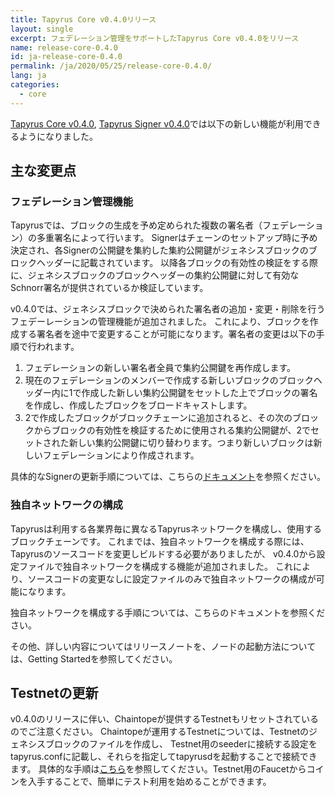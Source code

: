 ```yaml
---
title: Tapyrus Core v0.4.0リリース
layout: single
excerpt: フェデレーション管理をサポートしたTapyrus Core v0.4.0をリリース
name: release-core-0.4.0
id: ja-release-core-0.4.0
permalink: /ja/2020/05/25/release-core-0.4.0/
lang: ja
categories:
  - core
---
```

[Tapyrus Core v0.4.0][core4], [Tapyrus Signer v0.4.0][signer4]では以下の新しい機能が利用できるようになりました。

## 主な変更点

### フェデレーション管理機能

Tapyrusでは、ブロックの生成を予め定められた複数の署名者（フェデレーション）の多重署名によって行います。
Signerはチェーンのセットアップ時に予め決定され、各Signerの公開鍵を集約した集約公開鍵がジェネシスブロックのブロックヘッダーに記載されています。
以降各ブロックの有効性の検証をする際に、ジェネシスブロックのブロックヘッダーの集約公開鍵に対して有効なSchnorr署名が提供されているか検証しています。

v0.4.0では、ジェネシスブロックで決められた署名者の追加・変更・削除を行うフェデーレーションの管理機能が追加されました。
これにより、ブロックを作成する署名者を途中で変更することが可能になります。署名者の変更は以下の手順で行われます。

1. フェデレーションの新しい署名者全員で集約公開鍵を再作成します。
2. 現在のフェデレーションのメンバーで作成する新しいブロックのブロックヘッダー内に1で作成した新しい集約公開鍵をセットした上でブロックの署名を作成し、作成したブロックをブロードキャストします。
3. 2で作成したブロックがブロックチェーンに追加されると、その次のブロックからブロックの有効性を検証するために使用される集約公開鍵が、2でセットされた新しい集約公開鍵に切り替わります。つまり新しいブロックは新しいフェデレーションにより作成されます。

具体的なSignerの更新手順については、こちらの[ドキュメント][signer-update]を参照ください。

### 独自ネットワークの構成

Tapyrusは利用する各業界毎に異なるTapyrusネットワークを構成し、使用するブロックチェーンです。
これまでは、独自ネットワークを構成する際には、Tapyrusのソースコードを変更しビルドする必要がありましたが、
v0.4.0から設定ファイルで独自ネットワークを構成する機能が追加されました。
これにより、ソースコードの変更なしに設定ファイルのみで独自ネットワークの構成が可能になります。

独自ネットワークを構成する手順については、こちらのドキュメントを参照ください。

その他、詳しい内容についてはリリースノートを、ノードの起動方法については、Getting Startedを参照してください。

## Testnetの更新

v0.4.0のリリースに伴い、Chaintopeが提供するTestnetもリセットされているのでご注意ください。
Chaintopeが運用するTestnetについては、Testnetのジェネシスブロックのファイルを作成し、
Testnet用のseederに接続する設定をtapyrus.confに記載し、それらを指定してtapyrusdを起動することで接続できます。
具体的な手順は[こちら][testnet]を参照してください。Testnet用のFaucetからコインを入手することで、簡単にテスト利用を始めることができます。

[core4]: https://github.com/chaintope/tapyrus-core/releases/tag/v0.4.0
[signer4]: https://github.com/chaintope/tapyrus-signer/releases/tag/v0.4.0
[signer-update]: https://github.com/chaintope/tapyrus-signer/blob/v0.4.0/doc/federation.md#how-to-update-federation
[custom-network]: https://github.com/chaintope/tapyrus-core/blob/release/v0.4.0/doc/tapyrus/getting_started.md#how-to-start-a-new-tapyrus-network
[release-notes]: https://github.com/chaintope/tapyrus-core/blob/v0.4.0/doc/release-notes/tapyrus/release-notes-0.4.0.md
[getting-started]: https://github.com/chaintope/tapyrus-core/blob/release/v0.4.0/doc/tapyrus/getting_started.md
[testnet]: https://github.com/chaintope/tapyrus-core/blob/release/v0.4.0/doc/tapyrus/getting_started.md#how-to-start-a-node-on-tapyrus-testnet